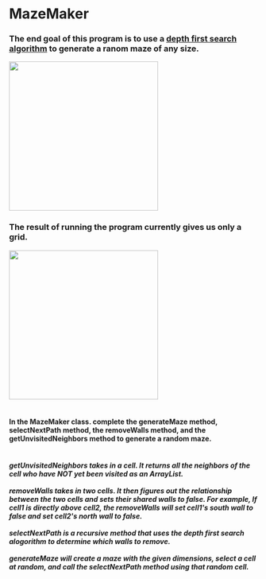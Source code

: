 # MazeMaker
<h3>
The end goal of this program is to use a <a href="https://en.wikipedia.org/wiki/Maze_generation_algorithm">depth first search algorithm</a> to generate a ranom maze of any size. <br>
</h3>

<img src="https://github.com/League-level5/MazeMaker/blob/master/maze.png?raw=true" width="300" height="300"> <br>

<h3>
The result of running the program currently gives us only a grid. <br>
</h3>
<img src="https://github.com/League-level5/MazeMaker/blob/master/maze_incomplete.png?raw=true" width="300" height="300"> <br><br>

<h4>
In the MazeMaker class. complete the generateMaze method, selectNextPath method, the removeWalls method, and the getUnvisitedNeighbors method to generate a random maze. <br><br>
</h4>

<h5>
getUnvisitedNeighbors takes in a cell. It returns all the neighbors of the cell who have NOT yet been visited as an ArrayList.<br><br>
removeWalls takes in two cells. It then figures out the relationship between the two cells and sets their shared walls to false. For example, If cell1 is directly above cell2, the removeWalls will set cell1's south wall to false and set cell2's north wall to false. <br><br>
selectNextPath is a recursive method that uses the depth first search alogorithm to determine which walls to remove.<br><br>
generateMaze will create a maze with the given dimensions, select a cell at random, and call the selectNextPath method using that random cell.
</h5>


